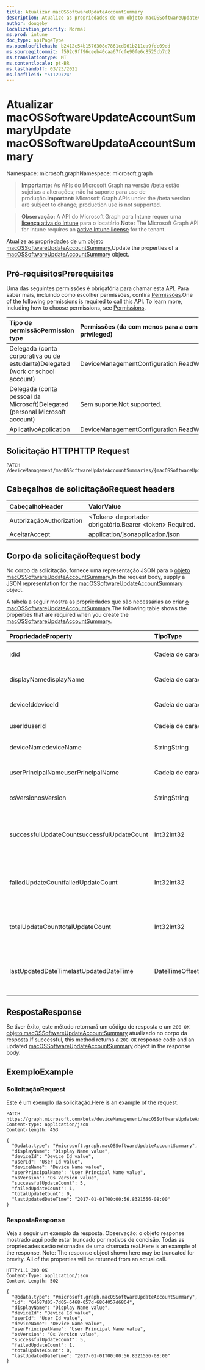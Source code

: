 ```yaml
---
title: Atualizar macOSSoftwareUpdateAccountSummary
description: Atualize as propriedades de um objeto macOSSoftwareUpdateAccountSummary.
author: dougeby
localization_priority: Normal
ms.prod: intune
doc_type: apiPageType
ms.openlocfilehash: b2412c54b1576308e7861cd961b211ea9fdc09dd
ms.sourcegitcommit: f592c9ff96ceeb40caa67fcfe90fe6c8525cb7d2
ms.translationtype: MT
ms.contentlocale: pt-BR
ms.lasthandoff: 03/23/2021
ms.locfileid: "51129724"
---
```

# <a name="update-macossoftwareupdateaccountsummary"></a><span data-ttu-id="39ad3-103">Atualizar macOSSoftwareUpdateAccountSummary</span><span class="sxs-lookup"><span data-stu-id="39ad3-103">Update macOSSoftwareUpdateAccountSummary</span></span>

<span data-ttu-id="39ad3-104">Namespace: microsoft.graph</span><span class="sxs-lookup"><span data-stu-id="39ad3-104">Namespace: microsoft.graph</span></span>

> <span data-ttu-id="39ad3-105">**Importante:** As APIs do Microsoft Graph na versão /beta estão sujeitas a alterações; não há suporte para uso de produção.</span><span class="sxs-lookup"><span data-stu-id="39ad3-105">**Important:** Microsoft Graph APIs under the /beta version are subject to change; production use is not supported.</span></span>

> <span data-ttu-id="39ad3-106">**Observação:** A API do Microsoft Graph para Intune requer uma [licença ativa do Intune](https://go.microsoft.com/fwlink/?linkid=839381) para o locatário.</span><span class="sxs-lookup"><span data-stu-id="39ad3-106">**Note:** The Microsoft Graph API for Intune requires an [active Intune license](https://go.microsoft.com/fwlink/?linkid=839381) for the tenant.</span></span>

<span data-ttu-id="39ad3-107">Atualize as propriedades de [um objeto macOSSoftwareUpdateAccountSummary.](../resources/intune-deviceconfig-macossoftwareupdateaccountsummary.md)</span><span class="sxs-lookup"><span data-stu-id="39ad3-107">Update the properties of a [macOSSoftwareUpdateAccountSummary](../resources/intune-deviceconfig-macossoftwareupdateaccountsummary.md) object.</span></span>

## <a name="prerequisites"></a><span data-ttu-id="39ad3-108">Pré-requisitos</span><span class="sxs-lookup"><span data-stu-id="39ad3-108">Prerequisites</span></span>
<span data-ttu-id="39ad3-p101">Uma das seguintes permissões é obrigatória para chamar esta API. Para saber mais, incluindo como escolher permissões, confira [Permissões](/graph/permissions-reference).</span><span class="sxs-lookup"><span data-stu-id="39ad3-p101">One of the following permissions is required to call this API. To learn more, including how to choose permissions, see [Permissions](/graph/permissions-reference).</span></span>

|<span data-ttu-id="39ad3-111">Tipo de permissão</span><span class="sxs-lookup"><span data-stu-id="39ad3-111">Permission type</span></span>|<span data-ttu-id="39ad3-112">Permissões (da com menos para a com mais privilégios)</span><span class="sxs-lookup"><span data-stu-id="39ad3-112">Permissions (from least to most privileged)</span></span>|
|:---|:---|
|<span data-ttu-id="39ad3-113">Delegada (conta corporativa ou de estudante)</span><span class="sxs-lookup"><span data-stu-id="39ad3-113">Delegated (work or school account)</span></span>|<span data-ttu-id="39ad3-114">DeviceManagementConfiguration.ReadWrite.All</span><span class="sxs-lookup"><span data-stu-id="39ad3-114">DeviceManagementConfiguration.ReadWrite.All</span></span>|
|<span data-ttu-id="39ad3-115">Delegada (conta pessoal da Microsoft)</span><span class="sxs-lookup"><span data-stu-id="39ad3-115">Delegated (personal Microsoft account)</span></span>|<span data-ttu-id="39ad3-116">Sem suporte.</span><span class="sxs-lookup"><span data-stu-id="39ad3-116">Not supported.</span></span>|
|<span data-ttu-id="39ad3-117">Aplicativo</span><span class="sxs-lookup"><span data-stu-id="39ad3-117">Application</span></span>|<span data-ttu-id="39ad3-118">DeviceManagementConfiguration.ReadWrite.All</span><span class="sxs-lookup"><span data-stu-id="39ad3-118">DeviceManagementConfiguration.ReadWrite.All</span></span>|

## <a name="http-request"></a><span data-ttu-id="39ad3-119">Solicitação HTTP</span><span class="sxs-lookup"><span data-stu-id="39ad3-119">HTTP Request</span></span>
<!-- {
  "blockType": "ignored"
}
-->
``` http
PATCH /deviceManagement/macOSSoftwareUpdateAccountSummaries/{macOSSoftwareUpdateAccountSummaryId}
```

## <a name="request-headers"></a><span data-ttu-id="39ad3-120">Cabeçalhos de solicitação</span><span class="sxs-lookup"><span data-stu-id="39ad3-120">Request headers</span></span>
|<span data-ttu-id="39ad3-121">Cabeçalho</span><span class="sxs-lookup"><span data-stu-id="39ad3-121">Header</span></span>|<span data-ttu-id="39ad3-122">Valor</span><span class="sxs-lookup"><span data-stu-id="39ad3-122">Value</span></span>|
|:---|:---|
|<span data-ttu-id="39ad3-123">Autorização</span><span class="sxs-lookup"><span data-stu-id="39ad3-123">Authorization</span></span>|<span data-ttu-id="39ad3-124">&lt;Token&gt; de portador obrigatório.</span><span class="sxs-lookup"><span data-stu-id="39ad3-124">Bearer &lt;token&gt; Required.</span></span>|
|<span data-ttu-id="39ad3-125">Aceitar</span><span class="sxs-lookup"><span data-stu-id="39ad3-125">Accept</span></span>|<span data-ttu-id="39ad3-126">application/json</span><span class="sxs-lookup"><span data-stu-id="39ad3-126">application/json</span></span>|

## <a name="request-body"></a><span data-ttu-id="39ad3-127">Corpo da solicitação</span><span class="sxs-lookup"><span data-stu-id="39ad3-127">Request body</span></span>
<span data-ttu-id="39ad3-128">No corpo da solicitação, fornece uma representação JSON para o [objeto macOSSoftwareUpdateAccountSummary.](../resources/intune-deviceconfig-macossoftwareupdateaccountsummary.md)</span><span class="sxs-lookup"><span data-stu-id="39ad3-128">In the request body, supply a JSON representation for the [macOSSoftwareUpdateAccountSummary](../resources/intune-deviceconfig-macossoftwareupdateaccountsummary.md) object.</span></span>

<span data-ttu-id="39ad3-129">A tabela a seguir mostra as propriedades que são necessárias ao criar [o macOSSoftwareUpdateAccountSummary](../resources/intune-deviceconfig-macossoftwareupdateaccountsummary.md).</span><span class="sxs-lookup"><span data-stu-id="39ad3-129">The following table shows the properties that are required when you create the [macOSSoftwareUpdateAccountSummary](../resources/intune-deviceconfig-macossoftwareupdateaccountsummary.md).</span></span>

|<span data-ttu-id="39ad3-130">Propriedade</span><span class="sxs-lookup"><span data-stu-id="39ad3-130">Property</span></span>|<span data-ttu-id="39ad3-131">Tipo</span><span class="sxs-lookup"><span data-stu-id="39ad3-131">Type</span></span>|<span data-ttu-id="39ad3-132">Descrição</span><span class="sxs-lookup"><span data-stu-id="39ad3-132">Description</span></span>|
|:---|:---|:---|
|<span data-ttu-id="39ad3-133">id</span><span class="sxs-lookup"><span data-stu-id="39ad3-133">id</span></span>|<span data-ttu-id="39ad3-134">Cadeia de caracteres</span><span class="sxs-lookup"><span data-stu-id="39ad3-134">String</span></span>|<span data-ttu-id="39ad3-135">Chave da entidade.</span><span class="sxs-lookup"><span data-stu-id="39ad3-135">Key of the entity.</span></span>|
|<span data-ttu-id="39ad3-136">displayName</span><span class="sxs-lookup"><span data-stu-id="39ad3-136">displayName</span></span>|<span data-ttu-id="39ad3-137">Cadeia de caracteres</span><span class="sxs-lookup"><span data-stu-id="39ad3-137">String</span></span>|<span data-ttu-id="39ad3-138">O nome do relatório</span><span class="sxs-lookup"><span data-stu-id="39ad3-138">The name of the report</span></span>|
|<span data-ttu-id="39ad3-139">deviceId</span><span class="sxs-lookup"><span data-stu-id="39ad3-139">deviceId</span></span>|<span data-ttu-id="39ad3-140">Cadeia de caracteres</span><span class="sxs-lookup"><span data-stu-id="39ad3-140">String</span></span>|<span data-ttu-id="39ad3-141">A ID do dispositivo.</span><span class="sxs-lookup"><span data-stu-id="39ad3-141">The device ID.</span></span>|
|<span data-ttu-id="39ad3-142">userId</span><span class="sxs-lookup"><span data-stu-id="39ad3-142">userId</span></span>|<span data-ttu-id="39ad3-143">Cadeia de caracteres</span><span class="sxs-lookup"><span data-stu-id="39ad3-143">String</span></span>|<span data-ttu-id="39ad3-144">A ID do usuário.</span><span class="sxs-lookup"><span data-stu-id="39ad3-144">The user ID.</span></span>|
|<span data-ttu-id="39ad3-145">deviceName</span><span class="sxs-lookup"><span data-stu-id="39ad3-145">deviceName</span></span>|<span data-ttu-id="39ad3-146">String</span><span class="sxs-lookup"><span data-stu-id="39ad3-146">String</span></span>|<span data-ttu-id="39ad3-147">O nome do dispositivo.</span><span class="sxs-lookup"><span data-stu-id="39ad3-147">The device name.</span></span>|
|<span data-ttu-id="39ad3-148">userPrincipalName</span><span class="sxs-lookup"><span data-stu-id="39ad3-148">userPrincipalName</span></span>|<span data-ttu-id="39ad3-149">Cadeia de caracteres</span><span class="sxs-lookup"><span data-stu-id="39ad3-149">String</span></span>|<span data-ttu-id="39ad3-150">O nome principal do usuário</span><span class="sxs-lookup"><span data-stu-id="39ad3-150">The user principal name</span></span>|
|<span data-ttu-id="39ad3-151">osVersion</span><span class="sxs-lookup"><span data-stu-id="39ad3-151">osVersion</span></span>|<span data-ttu-id="39ad3-152">String</span><span class="sxs-lookup"><span data-stu-id="39ad3-152">String</span></span>|<span data-ttu-id="39ad3-153">A versão do sistema operacional.</span><span class="sxs-lookup"><span data-stu-id="39ad3-153">The OS version.</span></span>|
|<span data-ttu-id="39ad3-154">successfulUpdateCount</span><span class="sxs-lookup"><span data-stu-id="39ad3-154">successfulUpdateCount</span></span>|<span data-ttu-id="39ad3-155">Int32</span><span class="sxs-lookup"><span data-stu-id="39ad3-155">Int32</span></span>|<span data-ttu-id="39ad3-156">Número de atualizações bem-sucedidas no dispositivo.</span><span class="sxs-lookup"><span data-stu-id="39ad3-156">Number of successful updates on the device.</span></span>|
|<span data-ttu-id="39ad3-157">failedUpdateCount</span><span class="sxs-lookup"><span data-stu-id="39ad3-157">failedUpdateCount</span></span>|<span data-ttu-id="39ad3-158">Int32</span><span class="sxs-lookup"><span data-stu-id="39ad3-158">Int32</span></span>|<span data-ttu-id="39ad3-159">Número de atualizações com falha no dispositivo.</span><span class="sxs-lookup"><span data-stu-id="39ad3-159">Number of failed updates on the device.</span></span>|
|<span data-ttu-id="39ad3-160">totalUpdateCount</span><span class="sxs-lookup"><span data-stu-id="39ad3-160">totalUpdateCount</span></span>|<span data-ttu-id="39ad3-161">Int32</span><span class="sxs-lookup"><span data-stu-id="39ad3-161">Int32</span></span>|<span data-ttu-id="39ad3-162">Número de atualizações totais no dispositivo.</span><span class="sxs-lookup"><span data-stu-id="39ad3-162">Number of total updates on the device.</span></span>|
|<span data-ttu-id="39ad3-163">lastUpdatedDateTime</span><span class="sxs-lookup"><span data-stu-id="39ad3-163">lastUpdatedDateTime</span></span>|<span data-ttu-id="39ad3-164">DateTimeOffset</span><span class="sxs-lookup"><span data-stu-id="39ad3-164">DateTimeOffset</span></span>|<span data-ttu-id="39ad3-165">Última data em que o relatório deste dispositivo foi atualizado.</span><span class="sxs-lookup"><span data-stu-id="39ad3-165">Last date time the report for this device was updated.</span></span>|



## <a name="response"></a><span data-ttu-id="39ad3-166">Resposta</span><span class="sxs-lookup"><span data-stu-id="39ad3-166">Response</span></span>
<span data-ttu-id="39ad3-167">Se tiver êxito, este método retornará um código de resposta e um `200 OK` [objeto macOSSoftwareUpdateAccountSummary](../resources/intune-deviceconfig-macossoftwareupdateaccountsummary.md) atualizado no corpo da resposta.</span><span class="sxs-lookup"><span data-stu-id="39ad3-167">If successful, this method returns a `200 OK` response code and an updated [macOSSoftwareUpdateAccountSummary](../resources/intune-deviceconfig-macossoftwareupdateaccountsummary.md) object in the response body.</span></span>

## <a name="example"></a><span data-ttu-id="39ad3-168">Exemplo</span><span class="sxs-lookup"><span data-stu-id="39ad3-168">Example</span></span>

### <a name="request"></a><span data-ttu-id="39ad3-169">Solicitação</span><span class="sxs-lookup"><span data-stu-id="39ad3-169">Request</span></span>
<span data-ttu-id="39ad3-170">Este é um exemplo da solicitação.</span><span class="sxs-lookup"><span data-stu-id="39ad3-170">Here is an example of the request.</span></span>
``` http
PATCH https://graph.microsoft.com/beta/deviceManagement/macOSSoftwareUpdateAccountSummaries/{macOSSoftwareUpdateAccountSummaryId}
Content-type: application/json
Content-length: 453

{
  "@odata.type": "#microsoft.graph.macOSSoftwareUpdateAccountSummary",
  "displayName": "Display Name value",
  "deviceId": "Device Id value",
  "userId": "User Id value",
  "deviceName": "Device Name value",
  "userPrincipalName": "User Principal Name value",
  "osVersion": "Os Version value",
  "successfulUpdateCount": 5,
  "failedUpdateCount": 1,
  "totalUpdateCount": 0,
  "lastUpdatedDateTime": "2017-01-01T00:00:56.8321556-08:00"
}
```

### <a name="response"></a><span data-ttu-id="39ad3-171">Resposta</span><span class="sxs-lookup"><span data-stu-id="39ad3-171">Response</span></span>
<span data-ttu-id="39ad3-p102">Veja a seguir um exemplo da resposta. Observação: o objeto response mostrado aqui pode estar truncado por motivos de concisão. Todas as propriedades serão retornadas de uma chamada real.</span><span class="sxs-lookup"><span data-stu-id="39ad3-p102">Here is an example of the response. Note: The response object shown here may be truncated for brevity. All of the properties will be returned from an actual call.</span></span>
``` http
HTTP/1.1 200 OK
Content-Type: application/json
Content-Length: 502

{
  "@odata.type": "#microsoft.graph.macOSSoftwareUpdateAccountSummary",
  "id": "64687d05-7d05-6468-057d-6864057d6864",
  "displayName": "Display Name value",
  "deviceId": "Device Id value",
  "userId": "User Id value",
  "deviceName": "Device Name value",
  "userPrincipalName": "User Principal Name value",
  "osVersion": "Os Version value",
  "successfulUpdateCount": 5,
  "failedUpdateCount": 1,
  "totalUpdateCount": 0,
  "lastUpdatedDateTime": "2017-01-01T00:00:56.8321556-08:00"
}
```




